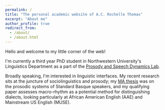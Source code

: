 ```yaml
---
permalink: /
title: "The personal academic website of A.C. Rochelle Thomas"
excerpt: "About me"
author_profile: true
redirect_from: 
  - /about/
  - /about.html
---
```


Hello and welcome to my little corner of the web!

I'm currently a third year PhD student in Northwestern University's Linguistics Department as a part of the [Prosody and Speech Dynamics Lab](https://www.prosodylab.linguistics.northwestern.edu/).

Broadly speaking, I'm interested in linguistic interfaces. My recent research sits at the juncture of sociolinguistics and prosody; my [MA thesis](https://www.proquest.com/docview/2437344538?pq-origsite=gscholar&fromopenview=true) was on the prosodic systems of Standard Basque speakers, and my qualifying paper assesses macro-rhythm as a potential method for distinguishing dialects, looking particularly at African American English (AAE) and Mainstream US English (MUSE).
